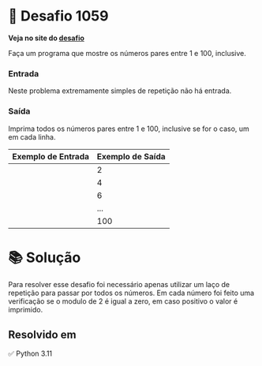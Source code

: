 # 📖 Desafio 1059

**Veja no site do [desafio](https://www.beecrowd.com.br/judge/pt/problems/view/1059)**

Faça um programa que mostre os números pares entre 1 e 100, inclusive.

### Entrada

Neste problema extremamente simples de repetição não há entrada.

### Saída

Imprima todos os números pares entre 1 e 100, inclusive se for o caso, um em cada linha.

| Exemplo de Entrada | Exemplo de Saída |
| ------------------ | ---------------- |
|                    | 2                |
|                    | 4                |
|                    | 6                |
|                    | ...              |
|                    | 100              |

# 📚 Solução

Para resolver esse desafio foi necessário apenas utilizar um laço de repetição para passar por todos os números. Em cada número foi feito uma verificação se o modulo de 2 é igual a zero, em caso positivo o valor é imprimido.

## Resolvido em

✅ Python 3.11
